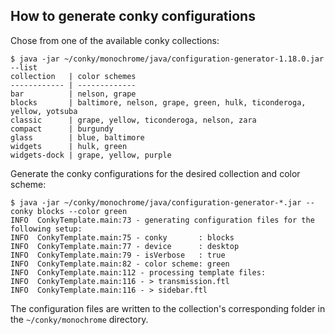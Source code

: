 ## How to generate conky configurations
Chose from one of the available conky collections:
```shell
$ java -jar ~/conky/monochrome/java/configuration-generator-1.18.0.jar --list
collection   | color schemes
------------ | -------------
bar          | nelson, grape
blocks       | baltimore, nelson, grape, green, hulk, ticonderoga, yellow, yotsuba
classic      | grape, yellow, ticonderoga, nelson, zara
compact      | burgundy
glass        | blue, baltimore
widgets      | hulk, green
widgets-dock | grape, yellow, purple
```
Generate the conky configurations for the desired collection and color scheme:
```shell
$ java -jar ~/conky/monochrome/java/configuration-generator-*.jar --conky blocks --color green
INFO  ConkyTemplate.main:73 - generating configuration files for the following setup:
INFO  ConkyTemplate.main:75 - conky       : blocks
INFO  ConkyTemplate.main:77 - device      : desktop
INFO  ConkyTemplate.main:79 - isVerbose   : true
INFO  ConkyTemplate.main:82 - color scheme: green
INFO  ConkyTemplate.main:112 - processing template files:
INFO  ConkyTemplate.main:116 - > transmission.ftl
INFO  ConkyTemplate.main:116 - > sidebar.ftl
```
The configuration files are written to the collection's corresponding folder in the `~/conky/monochrome` directory.